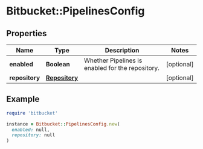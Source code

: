 # Bitbucket::PipelinesConfig

## Properties

| Name | Type | Description | Notes |
| ---- | ---- | ----------- | ----- |
| **enabled** | **Boolean** | Whether Pipelines is enabled for the repository. | [optional] |
| **repository** | [**Repository**](Repository.md) |  | [optional] |

## Example

```ruby
require 'bitbucket'

instance = Bitbucket::PipelinesConfig.new(
  enabled: null,
  repository: null
)
```

